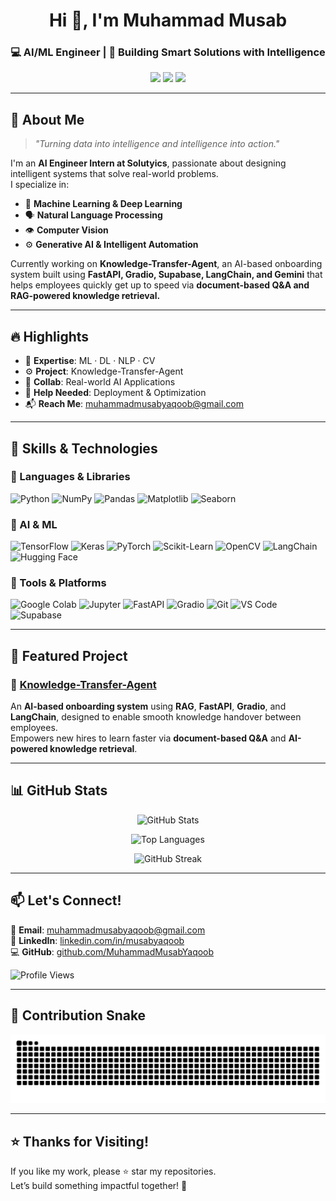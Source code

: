 <h1 align="center">Hi 👋, I'm Muhammad Musab</h1>
<h3 align="center">💻 AI/ML Engineer | 🤖 Building Smart Solutions with Intelligence</h3>

<p align="center">
 <a href="mailto:muhammadmusabyaqoob@gmail.com"><img src="https://img.shields.io/badge/Gmail-D14836?style=for-the-badge&logo=gmail&logoColor=white"/></a>
 <a href="https://linkedin.com/in/musabyaqoob" target="_blank"><img src="https://img.shields.io/badge/LinkedIn-0A66C2?style=for-the-badge&logo=linkedin&logoColor=white"/></a>
 <a href="https://github.com/MuhammadMusabYaqoob" target="_blank"><img src="https://img.shields.io/badge/GitHub-181717?style=for-the-badge&logo=github&logoColor=white"/></a>
</p>

---

## 🚀 About Me

> _"Turning data into intelligence and intelligence into action."_

I'm an **AI Engineer Intern at Solutyics**, passionate about designing intelligent systems that solve real-world problems.  
I specialize in:

- 🧠 **Machine Learning & Deep Learning**
- 🗣️ **Natural Language Processing**
- 👁️ **Computer Vision**
- ⚙️ **Generative AI & Intelligent Automation**

Currently working on **Knowledge-Transfer-Agent**, an AI-based onboarding system built using **FastAPI, Gradio, Supabase, LangChain, and Gemini** that helps employees quickly get up to speed via **document-based Q&A and RAG-powered knowledge retrieval.**

---

## 🔥 Highlights

- 🧠 **Expertise**: ML · DL · NLP · CV  
- ⚙️ **Project**: Knowledge-Transfer-Agent  
- 🤝 **Collab**: Real-world AI Applications  
- 🚀 **Help Needed**: Deployment & Optimization  
- 📬 **Reach Me**: muhammadmusabyaqoob@gmail.com  

---

## 🧠 Skills & Technologies

### 🐍 Languages & Libraries

![Python](https://img.shields.io/badge/-Python-3776AB?style=for-the-badge&logo=python&logoColor=white)
![NumPy](https://img.shields.io/badge/-NumPy-013243?style=for-the-badge&logo=numpy&logoColor=white)
![Pandas](https://img.shields.io/badge/-Pandas-150458?style=for-the-badge&logo=pandas&logoColor=white)
![Matplotlib](https://img.shields.io/badge/-Matplotlib-11557C?style=for-the-badge)
![Seaborn](https://img.shields.io/badge/-Seaborn-3C5280?style=for-the-badge)

### 🧠 AI & ML

![TensorFlow](https://img.shields.io/badge/-TensorFlow-FF6F00?style=for-the-badge&logo=tensorflow&logoColor=white)
![Keras](https://img.shields.io/badge/-Keras-D00000?style=for-the-badge&logo=keras&logoColor=white)
![PyTorch](https://img.shields.io/badge/-PyTorch-EE4C2C?style=for-the-badge&logo=pytorch&logoColor=white)
![Scikit-Learn](https://img.shields.io/badge/-Scikit--Learn-F7931E?style=for-the-badge&logo=scikitlearn&logoColor=white)
![OpenCV](https://img.shields.io/badge/-OpenCV-5C3EE8?style=for-the-badge&logo=opencv&logoColor=white)
![LangChain](https://img.shields.io/badge/-LangChain-black?style=for-the-badge)
![Hugging Face](https://img.shields.io/badge/-HuggingFace-FFD21F?style=for-the-badge&logo=huggingface&logoColor=black)

### 🧰 Tools & Platforms

![Google Colab](https://img.shields.io/badge/-Google%20Colab-F9AB00?style=for-the-badge&logo=googlecolab&logoColor=white)
![Jupyter](https://img.shields.io/badge/-Jupyter-F37626?style=for-the-badge&logo=jupyter&logoColor=white)
![FastAPI](https://img.shields.io/badge/-FastAPI-009688?style=for-the-badge&logo=fastapi&logoColor=white)
![Gradio](https://img.shields.io/badge/-Gradio-FF4B4B?style=for-the-badge)
![Git](https://img.shields.io/badge/-Git-F05032?style=for-the-badge&logo=git&logoColor=white)
![VS Code](https://img.shields.io/badge/-VS%20Code-007ACC?style=for-the-badge&logo=visualstudiocode&logoColor=white)
![Supabase](https://img.shields.io/badge/-Supabase-181717?style=for-the-badge&logo=supabase&logoColor=white)

---

## 🧩 Featured Project

### 🚀 [Knowledge-Transfer-Agent](https://github.com/MuhammadMusabYaqoob/Knowledge-Transfer-Agent)
An **AI-based onboarding system** using **RAG**, **FastAPI**, **Gradio**, and **LangChain**, designed to enable smooth knowledge handover between employees.  
Empowers new hires to learn faster via **document-based Q&A** and **AI-powered knowledge retrieval**.

---

## 📊 GitHub Stats

<p align="center">
 <img src="https://github-readme-stats.vercel.app/api?username=MuhammadMusabYaqoob&show_icons=true&theme=react&locale=en" alt="GitHub Stats" />
</p>

<p align="center">
 <img src="https://github-readme-stats.vercel.app/api/top-langs/?username=MuhammadMusabYaqoob&layout=compact&theme=react" alt="Top Languages" />
</p>

<p align="center">
 <img src="https://github-readme-streak-stats.herokuapp.com/?user=MuhammadMusabYaqoob&theme=react" alt="GitHub Streak" />
</p>

---

## 📫 Let's Connect!

📧 **Email**: [muhammadmusabyaqoob@gmail.com](mailto:muhammadmusabyaqoob@gmail.com)  
🔗 **LinkedIn**: [linkedin.com/in/musabyaqoob](https://linkedin.com/in/musabyaqoob)  
💻 **GitHub**: [github.com/MuhammadMusabYaqoob](https://github.com/MuhammadMusabYaqoob)

<p align="left">
 <img src="https://komarev.com/ghpvc/?username=MuhammadMusabYaqoob&label=Profile%20Views&color=0e75b6&style=flat" alt="Profile Views" />
</p>

---

## 🐍 Contribution Snake
![snake gif](https://github.com/MuhammadMusabYaqoob/MuhammadMusabYaqoob/blob/output/github-contribution-grid-snake.svg)

---

## ⭐ Thanks for Visiting!

If you like my work, please ⭐ star my repositories.  
Let’s build something impactful together! 🚀

